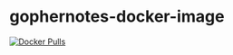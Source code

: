 gophernotes-docker-image
===
[![Docker Pulls](https://img.shields.io/docker/pulls/rinx/gophernotes.svg?style=flat-square)](https://hub.docker.com/r/rinx/gophernotes)

